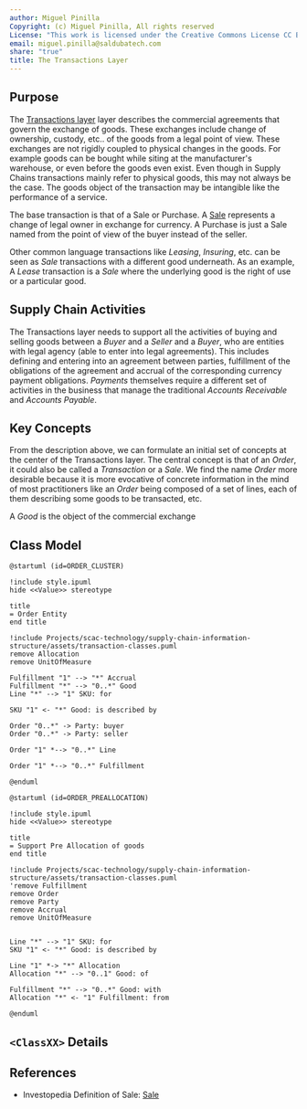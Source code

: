 ```yaml
---
author: Miguel Pinilla
Copyright: (c) Miguel Pinilla, All rights reserved
License: "This work is licensed under the Creative Commons License CC BY-NC-SA 4.0: https://creativecommons.org/licenses/by-nc-sa/4.0/"
email: miguel.pinilla@saldubatech.com
share: "true"
title: The Transactions Layer
---
```



## Purpose

The [Transactions layer](Overview#transactions) layer describes the commercial agreements that govern the exchange of goods. These exchanges include change of ownership, custody, etc.. of the goods from a legal point of view. These exchanges are not rigidly coupled to physical changes in the goods. For example goods can be bought while siting at the manufacturer's warehouse, or even before the goods even exist. Even though in Supply Chains transactions mainly refer to physical goods, this may not always be the case. The goods object of the transaction may be intangible like the performance of a service.

The base transaction is that of a Sale or Purchase. A [Sale](https://www.investopedia.com/terms/s/sale.asp) represents a change of legal owner in exchange for currency. A Purchase is just a Sale named from the point of view of the buyer instead of the seller.

Other common language transactions like *Leasing*, *Insuring*, etc. can be seen as *Sale* transactions with a different good underneath. As an example, A *Lease* transaction is a *Sale* where the underlying good is the right of use or a particular good.

## Supply Chain Activities

The Transactions layer needs to support all the activities of buying and selling goods between a *Buyer* and a *Seller* and a *Buyer*, who are entities with legal agency (able to enter into legal agreements). This includes defining and entering into an agreement between parties, fulfillment of the obligations of the agreement and accrual of the corresponding currency payment obligations. *Payments* themselves require a different set of activities in the business that manage the traditional *Accounts Receivable* and *Accounts Payable*.

## Key Concepts

From the description above, we can formulate an initial set of concepts at the center of the Transactions layer. The central concept is that of an *Order*, it could also be called a *Transaction* or a *Sale*. We find the name *Order* more desirable because it is more evocative of concrete information in the mind of most practitioners like an *Order* being composed of a set of lines, each of them describing some goods to be transacted, etc.

A *Good* is the object of the commercial exchange

## Class Model

```plantuml
@startuml (id=ORDER_CLUSTER)

!include style.ipuml
hide <<Value>> stereotype

title
= Order Entity
end title

!include Projects/scac-technology/supply-chain-information-structure/assets/transaction-classes.puml
remove Allocation
remove UnitOfMeasure

Fulfillment "1" --> "*" Accrual
Fulfillment "*" --> "0..*" Good
Line "*" --> "1" SKU: for

SKU "1" <- "*" Good: is described by

Order "0..*" -> Party: buyer
Order "0..*" -> Party: seller

Order "1" *--> "0..*" Line

Order "1" *--> "0..*" Fulfillment

@enduml
```

```plantuml
@startuml (id=ORDER_PREALLOCATION)

!include style.ipuml
hide <<Value>> stereotype

title
= Support Pre Allocation of goods
end title

!include Projects/scac-technology/supply-chain-information-structure/assets/transaction-classes.puml
'remove Fulfillment
remove Order
remove Party
remove Accrual
remove UnitOfMeasure


Line "*" --> "1" SKU: for
SKU "1" <- "*" Good: is described by

Line "1" *-> "*" Allocation
Allocation "*" --> "0..1" Good: of

Fulfillment "*" --> "0..*" Good: with
Allocation "*" <- "1" Fulfillment: from

@enduml
```

## `<ClassXX>` Details

## References

- Investopedia Definition of Sale: [Sale](https://www.investopedia.com/terms/s/sale.asp)

</div>

